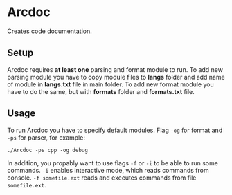 # Arcdoc
Creates code documentation.
## Setup
Arcdoc requires __at least one__ parsing and format module to run.
To add new parsing module you have to copy module files to __langs__ folder and add name of module in __langs.txt__ file in main folder.
To add new format module you have to do the same, but with __formats__ folder and __formats.txt__ file.
## Usage
To run Arcdoc you have to specify default modules. Flag `-og` for format and `-ps` for parser, for example:
```
./Arcdoc -ps cpp -og debug
```
In addition, you propably want to use flags `-f` or `-i` to be able to run some commands.
`-i` enables interactive mode, which reads commands from console.
`-f somefile.ext` reads and executes commands from file `somefile.ext`.
